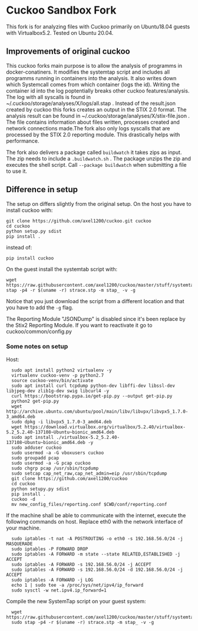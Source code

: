 # Cuckoo Sandbox Fork

This fork is for analyzing files with Cuckoo primarily on Ubuntu18.04 guests with Virtualbox5.2.
Tested on Ubuntu 20.04.

## Improvements of original cuckoo
This cuckoo forks main purpose is to allow the analysis of programms in docker-conatiners. It modifies the systemtap script and includes all programms running in containers into the analysis. It also writes down which Systemcall comes from which container (logs the id). Writing the container id into the log poptentially breaks other cuckoo features/analysis. The log with all syscalls is found in ~/.cuckoo/storage/analyses/X/logs/all.stap . Instead of the result.json created by cuckoo this forks creates an output in the STIX 2.0 format. The analysis result can be found in ~/.cuckoo/storage/analyses/X/stix-file.json . The file contains information about files written, processes created and network connections made.The fork also only logs syscalls that are processed by the STIX 2.0 reporting module. This drastically helps with performance. 

The fork also delivers a package called `buildwatch` it takes zips as input. The zip needs to include a `.buildwatch.sh` . The package unzips the zip and executes the shell script. Call `--package buildwatch` when submitting a file to use it.

## Difference in setup
The setup on differs slightly from the original setup.
On the host you have to install cuckoo with:
```shell
git clone https://github.com/axel1200/cuckoo.git cuckoo
cd cuckoo
python setup.py sdist
pip install .
```
instead of:
```shell
pip install cuckoo
```
On the guest install the systemtab script with:
```shell
wget https://raw.githubusercontent.com/axel1200/cuckoo/master/stuff/systemtap/strace.stp
stap -p4 -r $(uname -r) strace.stp -m stap_ -v -g
```
Notice that you just download the script from a different location and that you have to add the `-g` flag.

The Reporting Module "JSONDump" is disabled since it's been replace by the Stix2 Reporting Module.
If you want to reactivate it go to cuckoo/common/config.py 

### Some notes on setup
Host:
```shell
  sudo apt install python2 virtualenv -y
  virtualenv cuckoo-venv -p python2.7
  source cuckoo-venv/bin/activate
  sudo apt install curl tcpdump python-dev libffi-dev libssl-dev libjpeg-dev zlib1g-dev swig libcurl4 -y
  curl https://bootstrap.pypa.io/get-pip.py --output get-pip.py
  python2 get-pip.py
  wget http://archive.ubuntu.com/ubuntu/pool/main/libv/libvpx/libvpx5_1.7.0-3_amd64.deb
  sudo dpkg -i libvpx5_1.7.0-3_amd64.deb
  wget https://download.virtualbox.org/virtualbox/5.2.40/virtualbox-5.2_5.2.40-137108~Ubuntu~bionic_amd64.deb
  sudo apt install ./virtualbox-5.2_5.2.40-137108~Ubuntu~bionic_amd64.deb -y
  sudo adduser cuckoo
  sudo usermod -a -G vboxusers cuckoo
  sudo groupadd pcap
  sudo usermod -a -G pcap cuckoo
  sudo chgrp pcap /usr/sbin/tcpdump
  sudo setcap cap_net_raw,cap_net_admin=eip /usr/sbin/tcpdump
  git clone https://github.com/axel1200/cuckoo
  cd cuckoo
  python setupy.py sdist
  pip install .
  cuckoo -d
  mv new_config_files/reporting.conf $CWD/conf/reporting.conf
```
If the machine shall be able to communicate with the internet, execute the following commands on host.
Replace eth0 with the network interface of your machine.
```shell
  sudo iptables -t nat -A POSTROUTING -o eth0 -s 192.168.56.0/24 -j MASQUERADE
  sudo iptables -P FORWARD DROP
  sudo iptables -A FORWARD -m state --state RELATED,ESTABLISHED -j ACCEPT
  sudo iptables -A FORWARD -s 192.168.56.0/24 -j ACCEPT
  sudo iptables -A FORWARD -s 192.168.56.0/24 -d 192.168.56.0/24 -j ACCEPT
  sudo iptables -A FORWARD -j LOG
  echo 1 | sudo tee -a /proc/sys/net/ipv4/ip_forward
  sudo sysctl -w net.ipv4.ip_forward=1
```

Compile the new SystemTap script on your guest system:
```shell
  wget https://raw.githubusercontent.com/axel1200/cuckoo/master/stuff/systemtap/strace.stp
  sudo stap -p4 -r $(uname -r) strace.stp -m stap_ -v -g
```
